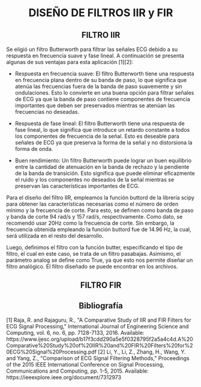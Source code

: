 <h1 align="center">DISEÑO DE FILTROS IIR y FIR</h1>

<h2 align="center">FILTRO IIR</h2>
Se eligió un filtro Butterworth para filtrar las señales ECG debido a su respuesta en frecuencia suave y fase lineal. A continuación se presenta algunas de sus ventajas para esta aplicación [1][2]:

- Respuesta en frecuencia suave: El filtro Butterworth tiene una respuesta en frecuencia plana dentro de su banda de paso, lo que significa que atenúa las frecuencias fuera de la banda de paso suavemente y sin ondulaciones. Esto lo convierte en una buena opción para filtrar señales de ECG ya que la banda de paso contiene componentes de frecuencia importantes que deben ser preservados mientras se atenúan las frecuencias no deseadas.

- Respuesta de fase lineal: El filtro Butterworth tiene una respuesta de fase lineal, lo que significa que introduce un retardo constante a todos los componentes de frecuencia de la señal. Esto es deseable para señales de ECG ya que preserva la forma de la señal y no distorsiona la forma de onda.

- Buen rendimiento: Un filtro Butterworth puede lograr un buen equilibrio entre la cantidad de atenuación en la banda de rechazo y la pendiente de la banda de transición. Esto significa que puede eliminar eficazmente el ruido y los componentes no deseados de la señal mientras se preservan las características importantes de ECG.


Para el diseño del filtro IIR, empleamos la función buttord de la librería scipy para obtener las características necesarias como el número de orden mínimo y la frecuencia de corte. Para esto, se definen como banda de paso y banda de corte 94 rad/s y 157 rad/s, respectivamente. Como dato, se recomendó usar 20Hz como la frecuencia de corte. Sin embargo, la frecuencia obtenida empleando la función buttord fue de 14.96 Hz, la cual, será utilizada en el resto del desarrollo.

Luego, definimos el filtro con la función butter, especificando el tipo de filtro, el cual en este caso, se trata de un filtro pasabajas. Asimismo, el parámetro analog se define como True, ya que esto nos permite diseñar un filtro analógico. El filtro diseñado se puede encontrar en los archivos.

<h2 align="center">FILTRO FIR</h2>


<h2 align="center">Bibliografía</h2>
[1] Raja, R. and Rajaguru, R., "A Comparative Study of IIR and FIR Filters for ECG Signal Processing," International Journal of Engineering Science and Computing, vol. 6, no. 6, pp. 7128-7133, 2016. Available: https://www.ijesc.org/upload/b17f3cdd290a5e5f0328795f2a5a4c4d.A%20Comparative%20Study%20of%20IIR%20and%20FIR%20Filters%20for%20ECG%20Signal%20Processing.pdf   
[2] Li, Y., Li, Z., Zhang, H., Wang, Y. and Yang, Z., "Comparison of ECG Signal Filtering Methods," Proceedings of the 2015 IEEE International Conference on Signal Processing, Communications and Computing, pp. 1-5, 2015. Available: https://ieeexplore.ieee.org/document/7312973 

